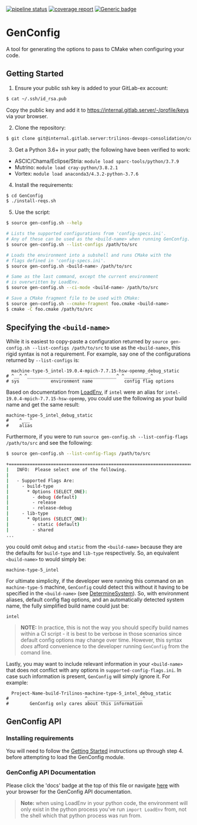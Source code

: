 [![pipeline status](https://internal.gitlab.server/trilinos-devops-consolidation/code/GenConfig/badges/master/pipeline.svg)](https://internal.gitlab.server/trilinos-devops-consolidation/code/GenConfig/-/commits/master)
[![coverage report](https://internal.gitlab.server/trilinos-devops-consolidation/code/GenConfig/badges/master/coverage.svg)](http://10.202.36.171:8080/GenConfig/coverage/index.html)
[![Generic badge](https://img.shields.io/badge/docs-latest-green.svg)](http://10.202.36.171:8080/GenConfig/doc/index.html)

# GenConfig

A tool for generating the options to pass to CMake when configuring your code.


## Getting Started

1. Ensure your public ssh key is added to your GitLab-ex account:
```bash
$ cat ~/.ssh/id_rsa.pub
```
Copy the public key and add it to https://internal.gitlab.server/-/profile/keys via your browser.

2. Clone the repository:
```bash
$ git clone git@internal.gitlab.server:trilinos-devops-consolidation/code/GenConfig.git
```

3. Get a Python 3.6+ in your path; the following have been verified to work:
  * ASCIC/Chama/Eclipse/Stria: `module load sparc-tools/python/3.7.9`
  * Mutrino: `module load cray-python/3.8.2.1`
  * Vortex: `module load anaconda3/4.3.2-python-3.7.6`

4. Install the requirements:
```bash
$ cd GenConfig
$ ./install-reqs.sh
```

5. Use the script:
```bash
$ source gen-config.sh --help

# Lists the supported configurations from 'config-specs.ini'.
# Any of these can be used as the <build-name> when running GenConfig.
$ source gen-config.sh --list-configs /path/to/src

# Loads the environment into a subshell and runs CMake with the
# flags defined in 'config-specs.ini'.
$ source gen-config.sh <build-name> /path/to/src

# Same as the last command, except the current environment
# is overwritten by LoadEnv.
$ source gen-config.sh --ci-mode <build-name> /path/to/src

# Save a CMake fragment file to be used with CMake:
$ source gen-config.sh --cmake-fragment foo.cmake <build-name>
$ cmake -C foo.cmake /path/to/src
```

## Specifying the `<build-name>`
While it is easiest to copy-paste a configuration returned by
`source gen-config.sh --list-configs /path/to/src` to use as the `<build-name>`,
this rigid syntax is not a requirement. For example, say one of the
configurations returned by `--list-configs` is:
```
  machine-type-5_intel-19.0.4-mpich-7.7.15-hsw-openmp_debug_static
# ^__^ ^__________________________________^ ^__________^
# sys            environment name            config flag options
```
Based on documentation from [LoadEnv](https://internal.gitlab.server/trilinos-devops-consolidation/code/loadenv/-/blob/master/README.md),
if `intel` were an alias for `intel-19.0.4-mpich-7.7.15-hsw-openmp`, you
could use the following as your build name and get the same result:
```
machine-type-5_intel_debug_static
#    ^___^
#    alias
```
Furthermore, if you were to run `source gen-config.sh --list-config-flags /path/to/src`
and see the following:
```bash
$ source gen-config.sh --list-config-flags /path/to/src

+==============================================================================+
|   INFO:  Please select one of the following.
|
|   - Supported Flags Are:
|     - build-type
|       * Options (SELECT_ONE):
|         - debug (default)
|         - release
|         - release-debug
|     - lib-type
|       * Options (SELECT_ONE):
|         - static (default)
|         - shared
...
```
you could omit `debug` and `static` from the `<build-name>` because they are the
defaults for `build-type` and `lib-type` respectively. So, an equivalent `<build-name>`
to would simply be:
```
machine-type-5_intel
```
For ultimate simplicity, if the developer were running this command on an `machine-type-5` machine,
`GenConfig` could detect this without it having to be specified in the `<build-name>`
(see [DetermineSystem](https://internal.gitlab.server/trilinos-devops-consolidation/code/determinesystem)).
So, with environment aliases, default config flag options, and an automatically detected
system name, the fully simplified build name could just be:
```
intel
```
> **NOTE:** In practice, this is not the way you should specify build names within a CI script -
> it is best to be verbose in those scenarios since default config options may change over time.
> However, this syntax *does* afford convenience to the developer running `GenConfig` from the comand line.

Lastly, you may want to include relevant information in your `<build-name>` that does not conflict
with any options in `supported-config-flags.ini`. In case such information is present, `GenConfig`
will simply ignore it. For example:
```
  Project-Name-build-Trilinos-machine-type-5_intel_debug_static
#                             ^_____________________^
#        GenConfig only cares about this information
```

## GenConfig API

### Installing requirements
You will need to follow the [Getting Started](https://internal.gitlab.server/trilinos-devops-consolidation/code/GenConfig#getting-started)
instructions up through step 4. before attempting to load the GenConfig module.

### GenConfig API Documentation
Please click the 'docs' badge at the top of this file or navigate [here](http://10.202.36.171:8080/GenConfig/doc/index.html)
 with your browser for the GenConfig API documentation.

> **Note:** when using LoadEnv in your python code, the environment will only
exist in the python process you've run `import LoadEnv` from, not the shell which that
python process was run from.
